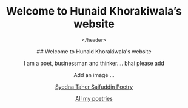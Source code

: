 <!DOCTYPE html>
<html lang="en-US">
  <head>
    <meta charset="UTF-8">
    <header class="page-header" role="banner">
      <h1 class="project-name">Welcome to Hunaid Khorakiwala’s website</h1>
      
    </header>
  </head>
  <body>
## Welcome to Hunaid Khorakiwala's website

I am a poet, businessman and thinker....  bhai please add

Add an image ...





[Syedna Taher Saifuddin Poetry](http://mhk3000.github.io/papa-website/sts)

[All my poetries](http://www.hunaidkhorakiwala.com/poetry.md)
  </body>
</html>

